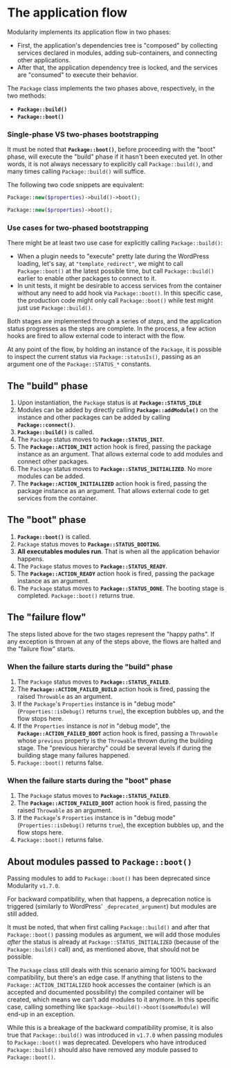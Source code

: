 # The application flow

Modularity implements its application flow in two phases:

- First, the application's dependencies tree is "composed" by collecting services declared in modules, adding sub-containers, and connecting other applications.
- After that, the application dependency tree is locked, and the services are "consumed" to execute their behavior.

The `Package` class implements the two phases above, respectively, in the two methods:

- **`Package::build()`**
- **`Package::boot()`**



### Single-phase VS two-phases bootstrapping

It must be noted that **`Package::boot()`**, before proceeding with the "boot" phase, will execute the "build" phase if it hasn't been executed yet. In other words, it is not always necessary to explicitly call `Package::build()`, and many times calling `Package::build()` will suffice.

The following two code snippets are equivalent:

```php
Package::new($properties)->build()->boot();
```

```php
Package::new($properties)->boot();
```



### Use cases for two-phased bootstrapping

There might be at least two use case for explicitly calling `Package::build()`:

- When a plugin needs to "execute" pretty late during the WordPress loading, let's say, at `"template_redirect"`, we might to call `Package::boot()` at the latest possible time, but call `Package::build()` earlier to enable other packages to connect to it.
- In unit tests, it might be desirable to access services from the container without any need to add hook via `Package::boot()`. In this specific case, the production code might only call `Package::boot()` while test might just use `Package::build()`.

Both stages are implemented through a series of *steps*, and the application status progresses as the steps are complete. In the process, a few action hooks are fired to allow external code to interact with the flow.

At any point of the flow, by holding an instance of the `Package`, it is possible to inspect the current status via `Package::statusIs()`, passing as an argument one of the `Package::STATUS_*` constants.



## The "build" phase

1. Upon instantiation, the `Package` status is at **`Package::STATUS_IDLE`**
2. Modules can be added by directly calling **`Package::addModule()`** on the instance and other packages can be added by calling **`Package::connect()`**.
3. **`Package::build()`** is called.
4. The `Package` status moves to **`Package::STATUS_INIT`**.
5. The **`Package::ACTION_INIT`** action hook is fired, passing the package instance as an argument. That allows external code to add modules and connect other packages.
6. The `Package` status moves to **`Package::STATUS_INITIALIZED`**. No more modules can be added.
7. The **`Package::ACTION_INITIALIZED`** action hook is fired, passing the package instance as an argument. That allows external code to get services from the container.



## The "boot" phase

1. **`Package::boot()`** is called.
2. `Package` status moves to **`Package::STATUS_BOOTING`**.
3. **All executables modules run**. That is when all the application behavior happens.
4. The `Package` status moves to **`Package::STATUS_READY`**.
5. The **`Package::ACTION_READY`** action hook is fired, passing the package instance as an argument.
6. The `Package` status moves to **`Package::STATUS_DONE`**. The booting stage is completed. `Package::boot()` returns true.



## The "failure flow"

The steps listed above for the two stages represent the "happy paths". If any exception is thrown at any of the steps above, the flows are halted and the "failure flow" starts.



### When the failure starts during the "build" phase

1. The `Package` status moves to **`Package::STATUS_FAILED`**.
2. The **`Package::ACTION_FAILED_BUILD`** action hook is fired, passing the raised `Throwable` as an argument.
3. If the `Package`'s `Properties` instance is in "debug mode" (`Properties::isDebug()` returns `true`), the exception bubbles up, and the flow stops here.
4. If the `Properties` instance is _not_ in "debug mode", the **`Package::ACTION_FAILED_BOOT`** action hook is fired, passing a `Throwable` whose `previous` property is the `Throwable` thrown during the building stage. The "previous hierarchy" could be several levels if during the building stage many failures happened. 
5. `Package::boot()` returns false.



### When the failure starts during the "boot" phase

1. The `Package` status moves to **`Package::STATUS_FAILED`**.
2. The **`Package::ACTION_FAILED_BOOT`** action hook is fired, passing the raised `Throwable` as an argument.
3. If the `Package`'s `Properties` instance is in "debug mode" (`Properties::isDebug()` returns `true`), the exception bubbles up, and the flow stops here.
4. `Package::boot()` returns false.



## About modules passed to `Package::boot()`

Passing modules to add to `Package::boot()` has been deprecated since Modularity `v1.7.0`.

For backward compatibility, when that happens, a deprecation notice is triggered (similarly to WordPress' `_deprecated_argument`) but modules are still added.

It must be noted, that when first calling `Package::build()` and after that `Package::boot()` passing modules as argument, we will add those modules _after_ the status is already at `Package::STATUS_INITIALIZED` (because of the `Package::build()` call) and, as mentioned above, that should not be possible.

The `Package` class still deals with this scenario aiming for 100% backward compatibility, but there's an edge case. If anything that listens to the `Package::ACTION_INITIALIZED` hook accesses the container (which is an accepted and documented possibility) the compiled container will be created, which means we can't add modules to it anymore. In this specific case, calling something like `$package->build()->boot($someModule)` will end-up in an exception.

While this is a breakage of the backward compatibility promise, it is also true that `Package::build()` was introduced in `v1.7.0` when passing modules to `Package::boot()` was deprecated. Developers who have introduced `Package::build()` should also have removed any module passed to `Package::boot()`.
